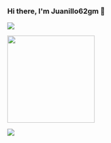 ### Hi there, I'm Juanillo62gm 👋

<p>
  <a href="https://github.com/juanillo62gm">
    <img align="center" src="https://ghstats.juanillo62gm.com/api?username=juanillo62gm&theme=github_dark&card_width=450&rank_icon=github&include_all_commits=true&custom_title=GitHub Stats&show=reviews,prs_merged,prs_merged_percentage" />
  </a>
</p>

<p>
  <a href="https://github.com/juanillo62gm">
  <img height=200 align="center" src="https://ghstats.juanillo62gm.com/api/top-langs/?username=juanillo62gm&layout=compact&theme=github_dark&langs_count=12&&hide=php,tsql,hack,g-code,mdx,antlr,plsql,perl,cmake,gap,plpgsql,objective-c,objective-c%2B%2B,c,c%2B%2B,ruby,java,python&card_width=430" />
  </a>
</p>

<p>
  <a href="https://github.com/juanillo62gm">
  <img align="left" src="https://ghstats.juanillo62gm.com/api/wakatime?username=juanillo62gm&layout=compact&theme=github_dark&custom_title=VSCode, XCode and Android Studio" />
  </a>
</p>

